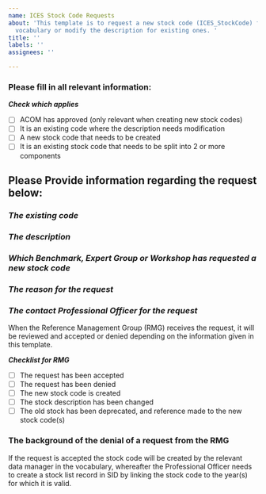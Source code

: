 ```yaml
---
name: ICES Stock Code Requests
about: 'This template is to request a new stock code (ICES_StockCode) for the ICES
  vocabulary or modify the description for existing ones. '
title: ''
labels: ''
assignees: ''

---
```


### Please fill in all relevant information:
***Check which applies***
- [ ] ACOM has approved (only relevant when creating new stock codes)
- [ ] It is an existing code where the description needs modification
- [ ] A new stock code that needs to be created 
- [ ] It is an existing stock code that needs to be split into 2 or more components 

## **Please Provide information regarding the request below:** 
### *The existing code*
### *The description*
### *Which Benchmark, Expert Group or Workshop has requested a new stock code*
### *The reason for the request*
### *The contact Professional Officer for the request*

When the Reference Management Group (RMG) receives the request, it will be reviewed and accepted or denied depending on the information given in this template. 


***Checklist for RMG***
- [ ] The request has been accepted
- [ ] The request has been denied
- [ ] The new stock code is created
- [ ] The stock description has been changed
- [ ] The old stock has been deprecated, and reference made to the new stock code(s)

### The background of the denial of a request from the RMG

If the request is accepted the stock code will be created by the relevant data manager in the vocabulary, whereafter the Professional Officer needs to create a stock list record in SID by linking the stock code to the year(s) for which it is valid.
